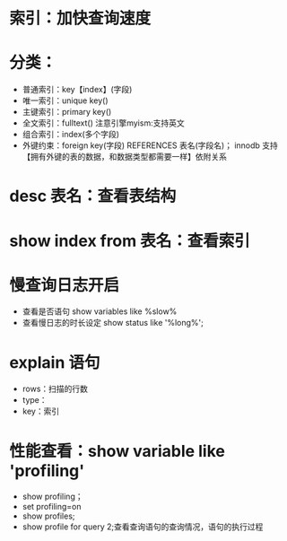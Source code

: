 # 索引：加快查询速度

# 分类：
- 普通索引：key【index】(字段)
- 唯一索引：unique key()
- 主键索引：primary key()
- 全文索引：fulltext() 注意引擎myism:支持英文
- 组合索引：index(多个字段)
- 外键约束：foreign key(字段) REFERENCES 表名(字段名)； innodb 支持【拥有外键的表的数据，和数据类型都需要一样】依附关系

# desc 表名：查看表结构
# show index from 表名：查看索引

# 慢查询日志开启
- 查看是否语句 show variables like %slow%
- 查看慢日志的时长设定 show status like '%long%';

# explain 语句
- rows：扫描的行数
- type：
- key：索引

# 性能查看：show variable like 'profiling'
- show profiling；
- set profiling=on
- show profiles;
- show profile for query 2;查看查询语句的查询情况，语句的执行过程